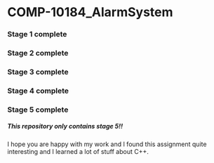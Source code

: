 # COMP-10184_AlarmSystem

### Stage 1 complete 

### Stage 2 complete 

### Stage 3 complete 

### Stage 4 complete 

### Stage 5 complete 

 

##### This repository only contains stage 5!! 

I hope you are happy with my work and I found this assignment quite interesting and I learned a lot of stuff about C++. 
